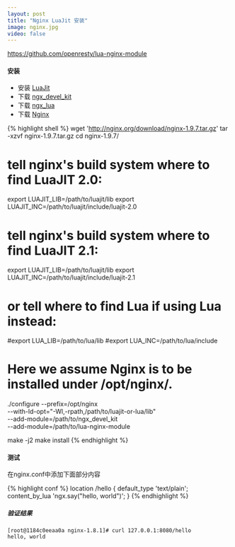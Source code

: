 ```yaml
---
layout: post
title: "Nginx LuaJit 安装"
image: nginx.jpg
video: false
---
```


https://github.com/openresty/lua-nginx-module

#### 安装
 - 安装 [LuaJit](http://luajit.org/download.html)
 - 下载 [ngx_devel_kit](https://github.com/simpl/ngx_devel_kit/tags)
 - 下载 [ngx_lua](https://github.com/openresty/lua-nginx-module/tags)
 - 下载 [Nginx](http://nginx.org/en/download.html)

{% highlight shell %}
 wget 'http://nginx.org/download/nginx-1.9.7.tar.gz'
 tar -xzvf nginx-1.9.7.tar.gz
 cd nginx-1.9.7/

 # tell nginx's build system where to find LuaJIT 2.0:
 export LUAJIT_LIB=/path/to/luajit/lib
 export LUAJIT_INC=/path/to/luajit/include/luajit-2.0

 # tell nginx's build system where to find LuaJIT 2.1:
 export LUAJIT_LIB=/path/to/luajit/lib
 export LUAJIT_INC=/path/to/luajit/include/luajit-2.1

 # or tell where to find Lua if using Lua instead:
 #export LUA_LIB=/path/to/lua/lib
 #export LUA_INC=/path/to/lua/include

 # Here we assume Nginx is to be installed under /opt/nginx/.
 ./configure --prefix=/opt/nginx \
         --with-ld-opt="-Wl,-rpath,/path/to/luajit-or-lua/lib" \
         --add-module=/path/to/ngx_devel_kit \
         --add-module=/path/to/lua-nginx-module

 make -j2
 make install
{% endhighlight %}

#### 测试

在nginx.conf中添加下面部分内容

{% highlight conf %}
location /hello {
	default_type 'text/plain';
	content_by_lua 'ngx.say("hello, world")';
}
{% endhighlight %}

##### 验证结果
``` shell
[root@1184c0eeaa0a nginx-1.8.1]# curl 127.0.0.1:8080/hello
hello, world
```
